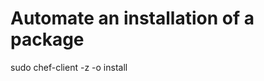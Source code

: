 Automate an installation of a package
======================================

sudo chef-client -z -o install